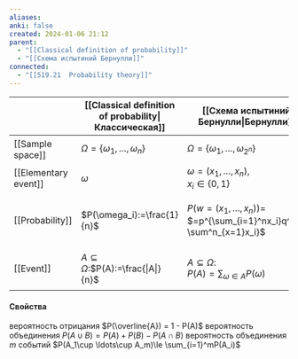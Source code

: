 ```yaml
---
aliases: 
anki: false
created: 2024-01-06 21:12
parent:
  - "[[Classical definition of probability]]"
  - "[[Схема испытиний Бернулли]]"
connected:
  - "[[519.21  Probability theory]]"
---
```


|                      | [[Classical definition of probability\|Классическая]] | [[Схема испытиний Бернулли\|Бернулли]]                                         | Обобщение                                               |
| -------------------- | ----------------------------------------------------- | ------------------------------------------------------------------------------ | ------------------------------------------------------- |
| [[Sample space]]     | $\Omega=\{\omega_1,\dots,\omega_n\}$                  | $\Omega=\{\omega_1, \dots, \omega_{2^n}\}$                                     | $\Omega=\{\omega_1,\dots,\omega_n\}$                    |
| [[Elementary event]] | $\omega$                                              | $\omega=(x_1, \dots, x_n),$<br>$x_i \in \{0,1\}$                               | $\omega$                                                |
| [[Probability]]      | $P(\omega_i):=\frac{1}{n}$                            | $P\big(w=(x_1,\dots,x_n)\big)=$<br>$=p^{\sum_{i=1}^nx_i}q^{n-\sum^n_{x=1}x_i}$ | $P(\omega_1)=p_1,\dots$<br>$\dots,P(\omega_n)=p_n$      |
| [[Event]]            | $A \subseteq \Omega:$$P(A):=\frac{\|A\|}{n}$          | $A\subseteq \Omega:$<br>$P(A)=\sum_{\omega \in A}P(\omega)$                    | $A\subseteq\Omega:$<br>$P(A)=\sum_{\omega_i \in A} p_i$ |

#### Свойства
вероятность отрицания $P(\overline{A}) = 1 - P(A)$
вероятность объединения $P(A \cup B)=P(A)+P(B)-P(A\cap B)$
вероятность объединения $m$ событий $P(A_1\cup \ldots\cup A_m)\le \sum_{i=1}^mP(A_i)$









